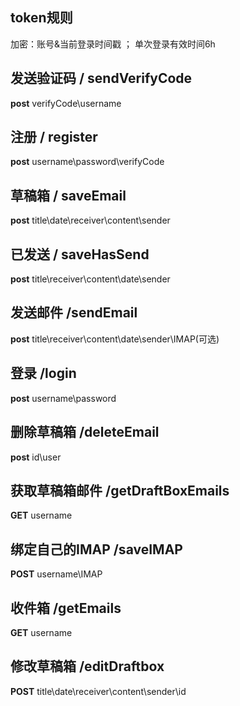 ## token规则
加密：账号&当前登录时间戳 ；
单次登录有效时间6h
## 发送验证码 / sendVerifyCode
**post** verifyCode\username
## 注册 / register
**post** username\password\verifyCode
## 草稿箱 / saveEmail
**post** title\date\receiver\content\sender    
## 已发送 / saveHasSend
**post** title\receiver\content\date\sender
## 发送邮件 /sendEmail
**post** title\receiver\content\date\sender\IMAP(可选)
## 登录 /login
**post** username\password
## 删除草稿箱 /deleteEmail
**post** id\user
## 获取草稿箱邮件 /**getDraftBoxEmails**
**GET** username
## 绑定自己的IMAP /saveIMAP
**POST** username\IMAP
## 收件箱 /getEmails
**GET** username
## 修改草稿箱 /editDraftbox
**POST** title\date\receiver\content\sender\id
